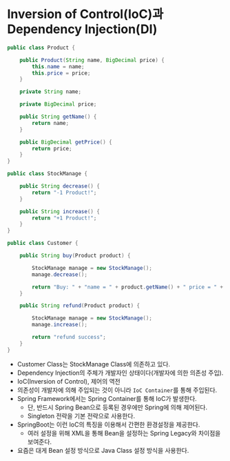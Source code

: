# Inversion of Control(IoC)과 Dependency Injection(DI)

``` Java
public class Product {

    public Product(String name, BigDecimal price) {
        this.name = name;
        this.price = price;
    }

    private String name;

    private BigDecimal price;

    public String getName() {
        return name;
    }

    public BigDecimal getPrice() {
        return price;
    }
}
```

``` Java
public class StockManage {

    public String decrease() {
        return "-1 Product!";
    }

    public String increase() {
        return "+1 Product!";
    }
}
```

``` Java
public class Customer {

    public String buy(Product product) {

        StockManage manage = new StockManage();
        manage.decrease();

        return "Buy: " + "name = " + product.getName() + " price = " + product.getPrice();
    }

    public String refund(Product product) {

        StockManage manage = new StockManage();
        manage.increase();

        return "refund success";
    }
}
```

* Customer Class는 StockManage Class에 의존하고 있다.
* Dependency Injection의 주체가 개발자인 상태이다(개발자에 의한 의존성 주입).
* IoC(Inversion of Control), 제어의 역전
* 의존성이 개발자에 의해 주입되는 것이 아니라 `IoC Container`를 통해 주입된다.
* Spring Framework에서는 Spring Container를 통해 IoC가 발생한다.
    * 단, 반드시 Spring Bean으로 등록된 경우에만 Spring에 의해 제어된다.
    * Singleton 전략을 기본 전략으로 사용한다.
* SpringBoot는 이런 IoC의 특징을 이용해서 간편한 환경설정을 제공한다.
    * 여러 설정을 위해 XML을 통해 Bean을 설정하는 Spring Legacy와 차이점을 보여준다.
* 요즘은 대게 Bean 설정 방식으로 Java Class 설정 방식을 사용한다.